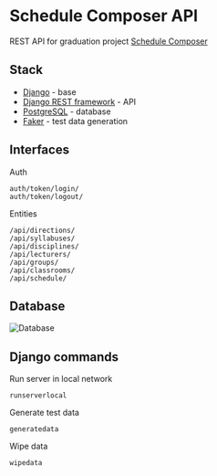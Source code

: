 # Schedule Composer API
REST API for graduation project [Schedule Composer](https://github.com/AlexDeadman/ScheduleComposer)
## Stack
* [Django](https://www.djangoproject.com/) - base
* [Django REST framework](https://www.django-rest-framework.org/) - API
* [PostgreSQL](https://www.postgresql.org/) - database
* [Faker](https://github.com/joke2k/faker) - test data generation
## Interfaces
Auth
```
auth/token/login/
auth/token/logout/
```
Entities
```
/api/directions/
/api/syllabuses/
/api/disciplines/
/api/lecturers/
/api/groups/
/api/classrooms/
/api/schedule/
```
## Database
![Database](https://user-images.githubusercontent.com/50448722/192255346-f99dbc5f-ee24-433e-8e0d-1362db4c4ebe.png)
## Django commands
Run server in local network 
```
runserverlocal
```
Generate test data
```
generatedata
```
Wipe data
```
wipedata
```
